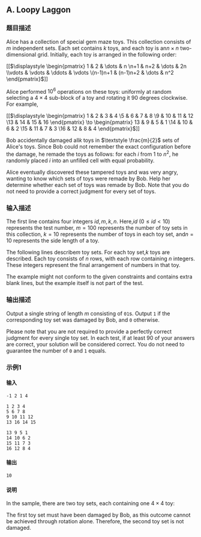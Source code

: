 ## A. Loopy Laggon

### 题目描述

Alice has a collection of special gem maze toys. This collection
consists of $\textstyle m$ independent sets.
Each set contains $\textstyle k$ toys, and
each toy is an$\textstyle n \times n$ two-dimensional grid. Initially, each toy is arranged in the following
order:

[[$\displaystyle \begin{pmatrix}
1 & 2 & \dots & n \n+1 & n+2 & \dots & 2n \\vdots & \vdots & \ddots & \vdots \(n-1)n+1 & (n-1)n+2 & \dots & n^2
\end{pmatrix}$]]

Alice performed $\textstyle 10^6$ operations
on these toys: uniformly at random selecting a $\textstyle 4 \times 4$ sub-block of a toy
and rotating it $\textstyle 90$ degrees
clockwise. For example,

[[$\displaystyle \begin{pmatrix}
1 & 2 & 3 & 4 \5 & 6 & 7 & 8 \9 & 10 & 11 & 12 \13 & 14 & 15 & 16
\end{pmatrix}
\to
\begin{pmatrix}
13 & 9 & 5 & 1 \14 & 10 & 6 & 2 \15 & 11 & 7 & 3 \16 & 12 & 8 & 4
\end{pmatrix}$]]

Bob accidentally damaged all$\textstyle k$ toys in $\textstyle \frac{m}{2}$ sets of
Alice's toys. Since Bob could not remember the exact configuration
before the damage, he remade the toys as follows: for each $\textstyle i$ from $\textstyle 1$ to $\textstyle n^2$, he randomly placed $\textstyle i$ into an unfilled cell with
equal probability.

Alice eventually discovered these tampered toys and was very angry,
wanting to know which sets of toys were remade by Bob. Help her
determine whether each set of toys was remade by Bob. Note that you do
not need to provide a correct judgment for every set of toys.

### 输入描述

The first line contains four integers $\textstyle id, m, k, n$. Here,$\textstyle id$ ($\textstyle 0\le id<10$) represents the test
number, $\textstyle m=100$ represents the
number of toy sets in this collection, $\textstyle k=10$ represents the number of
toys in each toy set, and$\textstyle n=10$ represents the side length of a toy.

The following lines describe$\textstyle m$ toy sets. For each toy set,$\textstyle k$ toys are described. Each toy consists of $\textstyle n$ rows, with each row containing $\textstyle n$ integers. These integers
represent the final arrangement of numbers in that toy.

The example might not conform to the given constraints and contains
extra blank lines, but the example itself is not part of the test.

### 输出描述

Output a single string of length $\textstyle m$ consisting of $\textstyle \texttt{01}$s. Output $\textstyle \texttt{1}$ if the corresponding
toy set was damaged by Bob, and $\textstyle \texttt{0}$ otherwise.

Please note that you are not required to provide a perfectly correct
judgment for every single toy set. In each test, if at least $\textstyle 90$ of your answers are correct,
your solution will be considered correct. You do not need to guarantee
the number of $\textstyle \texttt{0}$ and $\textstyle \texttt{1}$ equals.

### 示例1

#### 输入

```plain
-1 2 1 4

1 2 3 4
5 6 7 8
9 10 11 12
13 16 14 15

13 9 5 1
14 10 6 2
15 11 7 3
16 12 8 4
```

#### 输出

```plain
10
```

#### 说明

In the sample, there are two toy sets, each containing one $\textstyle 4\times 4$ toy:

The first toy set must have been damaged by Bob, as this outcome cannot
be achieved through rotation alone. Therefore, the second toy set is not
damaged.

